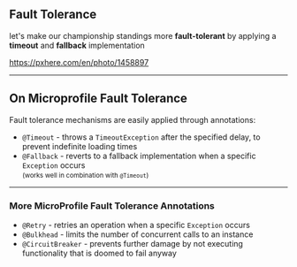 <!-- .slide: data-background="img/background/binary-code.jpg" data-background-color="black" data-background-opacity="0.2" -->

## Fault Tolerance

let's make our championship standings more **fault-tolerant**
by applying a **timeout** and **fallback** implementation

<https://pxhere.com/en/photo/1458897> <!-- .element: class="attribution" -->

---

## On Microprofile Fault Tolerance

Fault tolerance mechanisms are easily applied through annotations:

<ul>
  <li class="fragment fade-in-then-semi-out"><code>@Timeout</code> - throws a <code>TimeoutException</code> after the specified delay, to prevent indefinite loading times</li>
  <li class="fragment fade-in-then-semi-out"><code>@Fallback</code> - reverts to a fallback implementation when a specific <code>Exception</code> occurs <br/> <small>(works well in combination with <code>@Timeout</code>)</small></li>
</ul>

---

### More MicroProfile Fault Tolerance Annotations

<ul>
  <li class="fragment fade-in-then-semi-out"><code>@Retry</code> - retries an operation when a specific <code>Exception</code> occurs</li>
  <li class="fragment fade-in-then-semi-out"><code>@Bulkhead</code> - limits the number of concurrent calls to an instance</li>
  <li class="fragment"><code>@CircuitBreaker</code> - prevents further damage by not executing functionality that is doomed to fail anyway</li>
</ul>